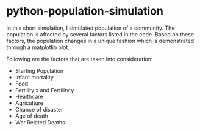 # python-population-simulation
In this short simulation, I simulated population of a community. The population is affected by several factors listed in the code. Based on these factors, the population changes in a unique fashion which is demonstrated through a matplotlib plot.

Following are the factors that are taken into consideration:

<ul>
  <li>Starting Population</li>
  <li>Infant mortality</li>
  <li>Food</li>
  <li>Fertility x and Fertility y</li>
  <li>Healthcare</li>
  <li>Agriculture</li>
  <li>Chance of disaster</li>
  <li>Age of death</li>
  <li>War Related Deaths</li>
</ul>
